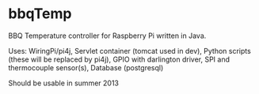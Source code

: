 bbqTemp
=======

BBQ Temperature controller for Raspberry Pi written in Java.

Uses:
WiringPi/pi4j,
Servlet container (tomcat used in dev),
Python scripts (these will be replaced by pi4j),
GPIO with darlington driver,
SPI and thermocouple sensor(s),
Database (postgresql)


Should be usable in summer 2013
